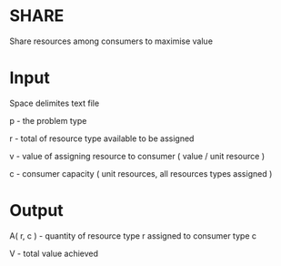 # SHARE

Share resources among consumers to maximise value

# Input

Space delimites text file

p - the problem type

r - total of resource type available to be assigned

v - value of assigning resource to consumer ( value / unit resource )

c - consumer capacity ( unit resources, all resources types assigned )

# Output

A( r, c ) - quantity of resource type r assigned to consumer type c

V - total value achieved
